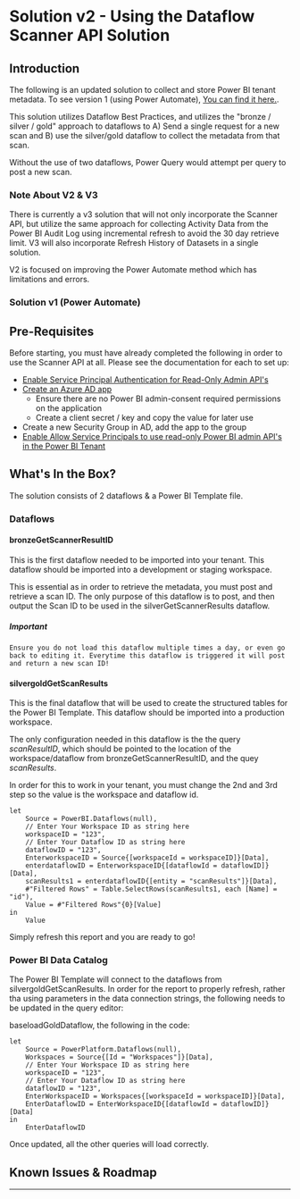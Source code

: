 # Solution v2 - Using the Dataflow Scanner API Solution

## Introduction

The following is an updated solution to collect and store Power BI tenant metadata. To see version 1 (using Power Automate), [You can find it here.](./v1%20Solution/).

This solution utilizes Dataflow Best Practices, and utilizes the "bronze / silver / gold" approach to dataflows to A) Send a single request for a new scan and B) use the silver/gold dataflow to collect the metadata from that scan.

Without the use of two dataflows, Power Query would attempt per query to post a new scan.

### Note About V2 & V3

There is currently a v3 solution that will not only incorporate the Scanner API, but utilize the same approach for collecting Activity Data from the Power BI Audit Log using incremental refresh to avoid the 30 day retrieve limit. V3 will also incorporate Refresh History of Datasets in a single solution.

V2 is focused on improving the Power Automate method which has limitations and errors.

### Solution v1 (Power Automate)

## Pre-Requisites

Before starting, you must have already completed the following in order to use the Scanner API at all. Please see the documentation for each to set up:

* [Enable Service Principal Authentication for Read-Only Admin API's](https://docs.microsoft.com/en-us/power-bi/admin/read-only-apis-service-principal-authentication)
* [Create an Azure AD app](https://docs.microsoft.com/en-us/azure/active-directory/develop/howto-create-service-principal-portal)
  * Ensure there are no Power BI admin-consent required permissions on the application
  * Create a client secret / key and copy the value for later use
* Create a new Security Group in AD, add the app to the group
* [Enable Allow Service Principals to use read-only Power BI admin API's in the Power BI Tenant](https://docs.microsoft.com/en-us/power-bi/admin/service-admin-enhanced-metadata-scanning#enabling-enhanced-metadata-scanning)

## What's In the Box?

The solution consists of 2 dataflows & a Power BI Template file. 

### Dataflows

#### bronzeGetScannerResultID

This is the first dataflow needed to be imported into your tenant. This dataflow should be imported into a development or staging workspace.

This is essential as in order to retrieve the metadata, you must post and retrieve a scan ID. The only purpose of this dataflow is to post, and then output the Scan ID to be used in the silverGetScannerResults dataflow.

##### Important
    Ensure you do not load this dataflow multiple times a day, or even go back to editing it. Everytime this dataflow is triggered it will post and return a new scan ID! 

#### silvergoldGetScanResults

This is the final dataflow that will be used to create the structured tables for the Power BI Template. This dataflow should be imported into a production workspace.

The only configuration needed in this dataflow is the the query _scanResultID_, which should be pointed to the location of the workspace/dataflow from bronzeGetScannerResultID, and the quey _scanResults_.

In order for this to work in your tenant, you must change the 2nd and 3rd step so the value is the workspace and dataflow id.

```
let
    Source = PowerBI.Dataflows(null),
    // Enter Your Workspace ID as string here
    workspaceID = "123",
    // Enter Your Dataflow ID as string here
    dataflowID = "123",
    EnterworkspaceID = Source{[workspaceId = workspaceID]}[Data],
    enterdataflowID = EnterworkspaceID{[dataflowId = dataflowID]}[Data],
    scanResults1 = enterdataflowID{[entity = "scanResults"]}[Data],
    #"Filtered Rows" = Table.SelectRows(scanResults1, each [Name] = "id"),
    Value = #"Filtered Rows"{0}[Value]
in
    Value
```

Simply refresh this report and you are ready to go!

### Power BI Data Catalog

The Power BI Template will connect to the dataflows from silvergoldGetScanResults. In order for the report to properly refresh, rather tha using parameters in the data connection strings, the following needs to be updated in the query editor:

baseloadGoldDataflow, the following in the code:

```
let
    Source = PowerPlatform.Dataflows(null),
    Workspaces = Source{[Id = "Workspaces"]}[Data],
    // Enter Your Workspace ID as string here
    workspaceID = "123",
    // Enter Your Dataflow ID as string here
    dataflowID = "123",
    EnterWorkspaceID = Workspaces{[workspaceId = workspaceID]}[Data],
    EnterDataflowID = EnterWorkspaceID{[dataflowId = dataflowID]}[Data]
in
    EnterDataflowID

```

Once updated, all the other queries will load correctly. 

## Known Issues & Roadmap

****
